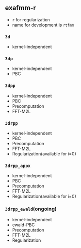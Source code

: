 ## exafmm-r
+ `r` for regularization 
+ name for development is `rtfmm`

### `3d`
  + kernel-independent

### `3dp`
  + kernel-independent
  + PBC

### `3dpp`
  + kernel-independent
  + PBC
  + Precomputation
  + FFT-M2L

### `3drpp`
  + kernel-independent
  + PBC
  + Precomputation
  + FFT-M2L
  + Regularization(available for i=0)

### `3drpp_appx`
  + kernel-independent
  + PBC
  + Precomputation
  + FFT-M2L
  + Regularization(available for i=0)

### `3drpp_ewald`(ongoing)
  + kernel-independent
  + ewald-PBC
  + Precomputation
  + FFT-M2L
  + Regularization
